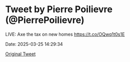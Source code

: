 # Tweet by Pierre Poilievre (@PierrePoilievre)

LIVE: Axe the tax on new homes https://t.co/OQwq1t0s1E

Date: 2025-03-25 14:29:34

[Original Tweet](https://x.com/PierrePoilievre/status/1904541169780162693)
